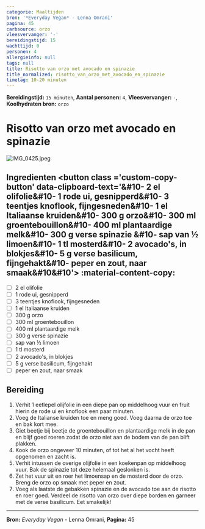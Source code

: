 ```yaml
---
categorie: Maaltijden
bron: '*Everyday Vegan* - Lenna Omrani'
pagina: 45
carbsource: orzo
vleesvervanger: '-'
bereidingstijd: 15
wachttijd: 0
personen: 4
allergieinfo: null
tags: null
title: Risotto van orzo met avocado en spinazie
title_normalized: risotto_van_orzo_met_avocado_en_spinazie
timetag: 10-20 minuten
---
```

**Bereidingstijd:** ```15 minuten```, **Aantal personen:** ```4```, **Vleesvervanger:** ```-```, **Koolhydraten bron:** ```orzo```

# Risotto van orzo met avocado en spinazie

![IMG_0425.jpeg](../../_resources/IMG_0425.jpeg)

## Ingredienten <button class ='custom-copy-button' data-clipboard-text='&#10- 2 el olifolie&#10- 1 rode ui, gesnipperd&#10- 3 teentjes knoflook, fijngesneden&#10- 1 el Italiaanse kruiden&#10- 300 g orzo&#10- 300 mI groentebouillon&#10- 400 ml plantaardige melk&#10- 300 g verse spinazie &#10- sap van ½ limoen&#10- 1 tl mosterd&#10- 2 avocado's, in blokjes&#10- 5 g verse basilicum, fijngehakt&#10- peper en zout, naar smaak&#10&#10'> :material-content-copy: </button>

- [ ] 2 el olifolie
- [ ] 1 rode ui, gesnipperd
- [ ] 3 teentjes knoflook, fijngesneden
- [ ] 1 el Italiaanse kruiden
- [ ] 300 g orzo
- [ ] 300 mI groentebouillon
- [ ] 400 ml plantaardige melk
- [ ] 300 g verse spinazie 
- [ ] sap van ½ limoen
- [ ] 1 tl mosterd
- [ ] 2 avocado's, in blokjes
- [ ] 5 g verse basilicum, fijngehakt
- [ ] peper en zout, naar smaak

## Bereiding

1. Verhit 1 eetlepel olijfolie in een diepe pan op middelhoog vuur en fruit hierin de rode ui en knoflook een paar minuten.
2. Voeg de Italianse kruiden toe en meng goed. Voeg daarna de orzo toe en bak kort mee.
3. Giet beetje bij beetje de groentebouillon en plantaardige melk in de pan en blijf goed roeren zodat de orzo niet aan de bodem van de pan blift plakken.
4. Kook de orzo ongeveer 10 minuten, of tot het al het vocht heeft opgenomen en zacht is.
5. Verhit intussen de overige olijfolie in een koekenpan op middelhoog vuur. Bak de spinazie tot deze helemaal geslonken is.
6. Zet het vuur uit en roer het limoensap en de mosterd door de orzo. Breng de orzo op smaak met peper en zout.
7. Voeg als laatste de gebakken spinazie en de avocado toe aan de risotto en roer goed. Verdeel de risotto van orzo over diepe borden en garneer met de verse basilicum. Eet smakelijk!

***
**Bron:** *Everyday Vegan* - Lenna Omrani, **Pagina:** 45